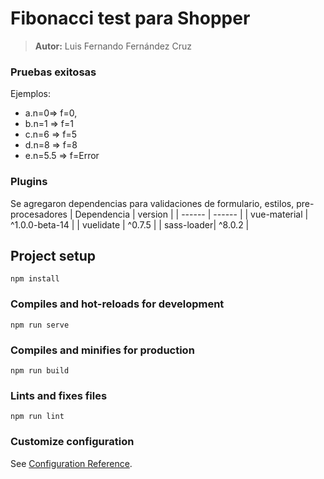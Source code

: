 # Fibonacci test para Shopper

> **Autor:** Luis Fernando Fernández Cruz

### Pruebas exitosas

Ejemplos:

- a.n=0=> f=0,
- b.n=1 => f=1
- c.n=6 => f=5
- d.n=8 => f=8
- e.n=5.5 => f=Error

### Plugins

Se agregaron dependencias para validaciones de formulario, estilos, pre-procesadores
| Dependencia | version |
| ------ | ------ |
| vue-material | ^1.0.0-beta-14 |
| vuelidate | ^0.7.5 |
| sass-loader| ^8.0.2 |

## Project setup

```
npm install
```

### Compiles and hot-reloads for development

```
npm run serve
```

### Compiles and minifies for production

```
npm run build
```

### Lints and fixes files

```
npm run lint
```

### Customize configuration

See [Configuration Reference](https://cli.vuejs.org/config/).
